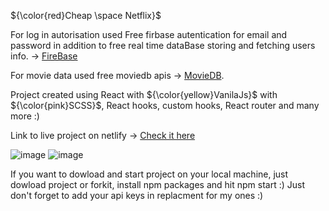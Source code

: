${\color{red}Cheap \space Netflix}$

For log in autorisation used Free firbase autentication for email and password in addition to free real time dataBase storing and fetching users info. -> [FireBase](https://firebase.google.com/?gclid=CjwKCAiA-8SdBhBGEiwAWdgtcFB2FAVqDw0fbb03znY0VogHE0ggubcVKFZ6pjR8JNnIP8r_T6H2NBoCKUAQAvD_BwE&gclsrc=aw.ds)

For movie data used free moviedb apis -> [MovieDB](https://developers.themoviedb.org/3/getting-started/introduction).

Project created using React with ${\color{yellow}VanilaJs}$ with ${\color{pink}SCSS}$, React hooks, custom hooks, React router and many more :)

Link to live project on netlify -> [Check it here](training-site-for-movies.netlify.app)

![image](https://user-images.githubusercontent.com/82774076/210169176-00fe62f4-c5bb-462d-a10c-7dd15ad5550f.png)
![image](https://user-images.githubusercontent.com/82774076/210169448-60cb283f-2d89-4a48-8a68-1a79592614d8.png)

If you want to dowload and start project on your local machine, just dowload project or forkit, install npm packages and hit npm start :)
Just don't forget to add your api keys in replacment for my ones :)
